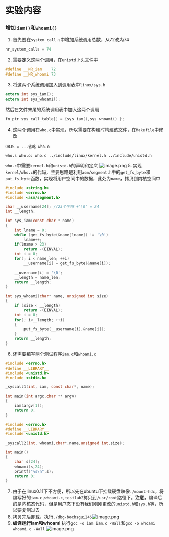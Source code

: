 # 实验内容
### 增加 `iam()`和`whoami()`
1. 首先要在`system_call.s`中增加系统调用总数，从72改为74
```c
nr_system_calls = 74
```
2. 需要定义这两个调用，在`unistd.h`头文件中
```c
#define __NR_iam    72
#define __NR_whoami 73
```
3. 将这两个系统调用加入到调用表中`linux/sys.h`
```C
extern int sys_iam();
extern int sys_whoami();
```
然后在文件末尾的系统调用表中加入这两个调用
```c
fn_ptr sys_call_table[] = {sys_iam(),sys_whoami() };
```
4. 这两个调用在`who.c`中实现，所以需要在构建时构建该文件，在`Makefile`中修改
```
OBJS = ...省略 who.o

who.s who.o: who.c ../include/linux/kernel.h ../include/unistd.h
```
`who.c`中需要`kernel.h`和`unistd.h`的声明和定义
![image.png](https://s2.loli.net/2024/12/17/2A9vI1CoeVjkRzQ.png)
5. 实现`kernel/who.c`的代码，主要思路是利用`asm/segment.h`中的`get_fs_byte`和`put_fs_byte`函数，实现将用户空间中的数据，此处为`name`，拷贝到内核空间中
```c
#include <string.h>
#include <errno.h>
#include <asm/segment.h>

char __username[24]; //23个字符 +'\0' = 24
int __length;

int sys_iam(const char * name)
{
	int lname = 0;
	while (get_fs_byte(&name[lname]) != '\0')
		lname++;
	if(lname > 23)
		return -(EINVAL);
	int i = 0;
	for(; i < name_len; ++i)
		__username[i] = get_fs_byte(&name[i]);

	__username[i] = '\0';
	__length = name_len;
	return __length;
}

int sys_whoami(char* name, unsigned int size)
{ 	
	if (size < __length)
		return -(EINVAL);
	int i = 0;
	for(; i<__length; ++i)
	{
		put_fs_byte(__username[i],&name[i]);
	}
	return __length;
}
```
6. 还需要编写两个测试程序`iam.c`和`whoami.c`
```c
#include <errno.h>
#define __LIBRARY__
#include <unistd.h>
#include <stdio.h>

_syscall1(int, iam, const char*, name);

int main(int argc,char ** argv)
{
	iam(argv[1]);
	return 0;
}
```

```c
#include <errno.h>
#define __LIBRARY__
#include <unistd.h>

_syscall2(int, whoami,char*,name,unsigned int,size);

int main()
{
	char s[24];
	whoami(s,24);
	printf("%s\n",s);
	return 0;
}
```
7. 由于在linux0.11下不方便，所以先在ubuntu下挂载硬盘映像`./mount-hdc`，将编写好的`iam.c,whoami.c,testlab2`拷贝到`/usr/root`路径下。**注意**，编译后的是内核态代码，但是用户态下没有我们刚刚更改的`unistd.h`和`sys.h`等，所以要复制过去
8. 拷贝完后卸载，执行`./dbg-bochsgui246`![image.png](https://s2.loli.net/2024/12/17/u1wZiIUlRr4BsOa.png)
9. **编译运行iam和whoami**
   执行`gcc -o iam iam.c -Wall`和`gcc -o whoami whoami.c -Wall`
   ![image.png](https://s2.loli.net/2024/12/17/6EhZnikqvYIw7Vp.png)
   